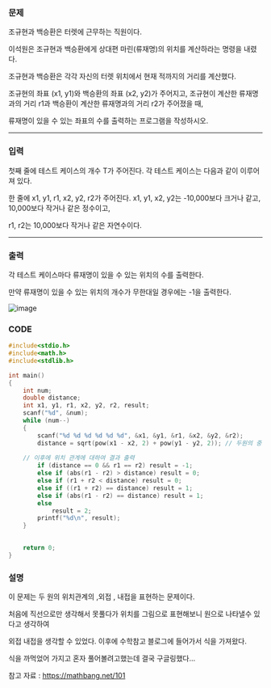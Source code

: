 ### 문제

조규현과 백승환은 터렛에 근무하는 직원이다. 

이석원은 조규현과 백승환에게 상대편 마린(류재명)의 위치를 계산하라는 명령을 내렸다. 

조규현과 백승환은 각각 자신의 터렛 위치에서 현재 적까지의 거리를 계산했다.

조규현의 좌표 (x1, y1)와 백승환의 좌표 (x2, y2)가 주어지고, 조규현이 계산한 류재명과의 거리 r1과 백승환이 계산한 류재명과의 거리 r2가 주어졌을 때,

류재명이 있을 수 있는 좌표의 수를 출력하는 프로그램을 작성하시오.

---------------------------------
### 입력

첫째 줄에 테스트 케이스의 개수 T가 주어진다. 각 테스트 케이스는 다음과 같이 이루어져 있다.

한 줄에 x1, y1, r1, x2, y2, r2가 주어진다. x1, y1, x2, y2는 -10,000보다 크거나 같고, 10,000보다 작거나 같은 정수이고,

r1, r2는 10,000보다 작거나 같은 자연수이다.

--------------------------------
### 출력

각 테스트 케이스마다 류재명이 있을 수 있는 위치의 수를 출력한다. 

만약 류재명이 있을 수 있는 위치의 개수가 무한대일 경우에는 -1을 출력한다.

![image](https://user-images.githubusercontent.com/71219602/172008162-5d748cab-289d-4a15-bb86-0592e6f31877.png)

### CODE
```C
#include<stdio.h>
#include<math.h>
#include<stdlib.h>

int main()
{
	int num;
	double distance;
	int x1, y1, r1, x2, y2, r2, result;
	scanf("%d", &num);
	while (num--)
	{
		scanf("%d %d %d %d %d %d", &x1, &y1, &r1, &x2, &y2, &r2);
		distance = sqrt(pow(x1 - x2, 2) + pow(y1 - y2, 2)); // 두원의 중심사이의 거리를 구하기
    
    // 이후에 위치 관계에 대하여 결과 출력
		if (distance == 0 && r1 == r2) result = -1;
		else if (abs(r1 - r2) > distance) result = 0;
		else if (r1 + r2 < distance) result = 0;
		else if ((r1 + r2) == distance) result = 1;
		else if (abs(r1 - r2) == distance) result = 1;
		else
			result = 2;
		printf("%d\n", result);
	}

	
	return 0;
}
```

### 설명

이 문제는 두 원의 위치관계의 ,외접 , 내접을 표현하는 문제이다.

처음에 직선으로만 생각해서 못풀다가 위치를 그림으로 표현해보니 원으로 나타낼수 있다고 생각하여

외접 내접을 생각할 수 있었다. 이후에 수학참고 블로그에 들어가서 식을 가져왔다.

식을 까먹었어 가지고 혼자 풀어볼려고했는데 결국 구글링했다...

참고 자료 : https://mathbang.net/101
